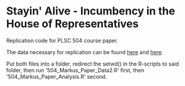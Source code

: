 # Stayin' Alive - Incumbency in the House of Representatives
Replication code for PLSC 504 course paper.

The data necessary for replication can be found [here](https://dataverse.harvard.edu/file.xhtml?fileId=2547168&version=1.0) and [here](https://dataverse.harvard.edu/file.xhtml?fileId=2545330&version=1.3).

Put both files into a folder, redirect the setwd() in the R-scripts to said folder, then run '504_Markus_Paper_Data2.R' first, then '504_Markus_Paper_Analysis.R' second.
